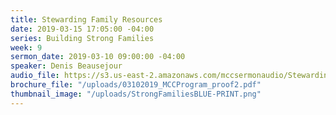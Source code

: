 ```yaml
---
title: Stewarding Family Resources
date: 2019-03-15 17:05:00 -04:00
series: Building Strong Families
week: 9
sermon_date: 2019-03-10 09:00:00 -04:00
speaker: Denis Beausejour
audio_file: https://s3.us-east-2.amazonaws.com/mccsermonaudio/Stewarding+Family+Resources.lite.mp3
brochure_file: "/uploads/03102019_MCCProgram_proof2.pdf"
thumbnail_image: "/uploads/StrongFamiliesBLUE-PRINT.png"
---
```


